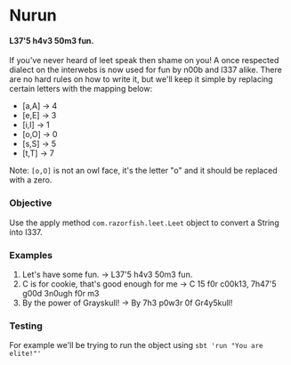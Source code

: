 Nurun
=====

#### L37'5 h4v3 50m3 fun.

If you've never heard of leet speak then shame on you! A once respected dialect on the interwebs is now used for fun by
n00b and l337 alike. There are no hard rules on how to write it, but we'll keep it simple by replacing certain letters
with the mapping below:

* [a,A] -> 4
* [e,E] -> 3
* [i,I] -> 1
* [o,O] -> 0
* [s,S] -> 5
* [t,T] -> 7

Note: `[o,O]` is not an owl face, it's the letter "o" and it should be replaced with a zero.

### Objective

Use the apply method `com.razorfish.leet.Leet` object to convert a String into l337.

### Examples

1. Let's have some fun. -> L37'5 h4v3 50m3 fun.
2. C is for cookie, that's good enough for me -> C 15 f0r c00k13, 7h47'5 g00d 3n0ugh f0r m3
3. By the power of Grayskull! -> By 7h3 p0w3r 0f Gr4y5kull!

### Testing

For example we'll be trying to run the object using `sbt 'run "You are elite!"'`